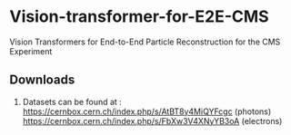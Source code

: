 # Vision-transformer-for-E2E-CMS
Vision Transformers for End-to-End Particle Reconstruction for the CMS Experiment

## Downloads
1. Datasets can be found at : 
https://cernbox.cern.ch/index.php/s/AtBT8y4MiQYFcgc (photons)
https://cernbox.cern.ch/index.php/s/FbXw3V4XNyYB3oA (electrons)

